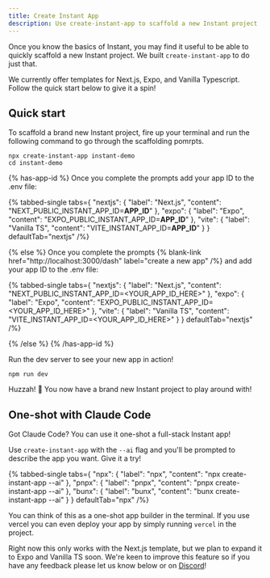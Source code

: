 ```yaml
---
title: Create Instant App
description: Use create-instant-app to scaffold a new Instant project
---
```


Once you know the basics of Instant, you may find it useful to be able to
quickly scaffold a new Instant project. We built `create-instant-app` to do just
that.

We currently offer templates for Next.js, Expo, and Vanilla Typescript. Follow the quick start below to give it a spin!

## Quick start

To scaffold a brand new Instant project, fire up your terminal and run the following command to go through the scaffolding pomrpts.

```shell {% showCopy=true %}
npx create-instant-app instant-demo
cd instant-demo
```

{% has-app-id %}
Once you complete the prompts add your app ID to the .env file:

{% tabbed-single tabs={
  "nextjs": { "label": "Next.js", "content": "NEXT_PUBLIC_INSTANT_APP_ID=__APP_ID__" },
  "expo": { "label": "Expo", "content": "EXPO_PUBLIC_INSTANT_APP_ID=__APP_ID__" },
  "vite": { "label": "Vanilla TS", "content": "VITE_INSTANT_APP_ID=__APP_ID__" }
} defaultTab="nextjs" /%}

{% else %}
Once you complete the prompts {% blank-link href="http://localhost:3000/dash" label="create a new app" /%} and add your app ID to the .env file:

{% tabbed-single tabs={
  "nextjs": { "label": "Next.js", "content": "NEXT_PUBLIC_INSTANT_APP_ID=<YOUR_APP_ID_HERE>" },
  "expo": { "label": "Expo", "content": "EXPO_PUBLIC_INSTANT_APP_ID=<YOUR_APP_ID_HERE>" },
  "vite": { "label": "Vanilla TS", "content": "VITE_INSTANT_APP_ID=<YOUR_APP_ID_HERE>" }
} defaultTab="nextjs" /%}

{% /else %}
{% /has-app-id %}

Run the dev server to see your new app in action!

```shell
npm run dev
```

Huzzah! 🎉 You now have a brand new Instant project to play around with!

## One-shot with Claude Code

Got Claude Code? You can use it one-shot a full-stack Instant app!

Use `create-instant-app` with the `--ai` flag and you'll be prompted to describe the app you want. Give it a try!

{% tabbed-single tabs={
  "npx": { "label": "npx", "content": "npx create-instant-app --ai" },
  "pnpx": { "label": "pnpx", "content": "pnpx create-instant-app --ai" },
  "bunx": { "label": "bunx", "content": "bunx create-instant-app --ai" }
} defaultTab="npx" /%}

You can think of this as a one-shot app builder in the terminal. If you use
vercel you can even deploy your app by simply running `vercel` in the project.

Right now this only works with the Next.js template, but we plan to expand it to
Expo and Vanilla TS soon. We're keen to improve this feature so if you have any
feedback please let us know below or on [Discord](https://discord.com/invite/VU53p7uQcE)!
